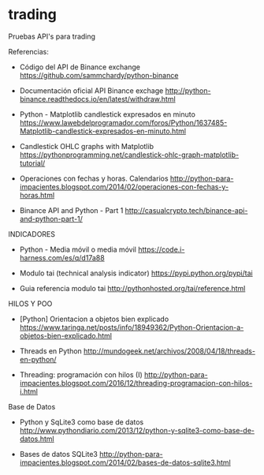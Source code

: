 # trading
Pruebas API's para trading


Referencias:

* Código del API de Binance exchange
	https://github.com/sammchardy/python-binance

* Documentación oficial API Binance exchage
	http://python-binance.readthedocs.io/en/latest/withdraw.html

* Python - Matplotlib candlestick expresados en minuto
	https://www.lawebdelprogramador.com/foros/Python/1637485-Matplotlib-candlestick-expresados-en-minuto.html

* Candlestick OHLC graphs with Matplotlib
	https://pythonprogramming.net/candlestick-ohlc-graph-matplotlib-tutorial/

* Operaciones con fechas y horas. Calendarios
	http://python-para-impacientes.blogspot.com/2014/02/operaciones-con-fechas-y-horas.html

* Binance API and Python - Part 1
	http://casualcrypto.tech/binance-api-and-python-part-1/


INDICADORES

* Python - Media móvil o media móvil
	https://code.i-harness.com/es/q/d17a88
	
* Modulo tai (technical analysis indicator)
    https://pypi.python.org/pypi/tai

* Guia referencia modulo tai
    http://pythonhosted.org/tai/reference.html


HILOS Y POO

* [Python] Orientacion a objetos bien explicado
    https://www.taringa.net/posts/info/18949362/Python-Orientacion-a-objetos-bien-explicado.html

* Threads en Python
    http://mundogeek.net/archivos/2008/04/18/threads-en-python/

* Threading: programación con hilos (I) 
    http://python-para-impacientes.blogspot.com/2016/12/threading-programacion-con-hilos-i.html


Base de Datos

* Python y SqLite3 como base de datos
    http://www.pythondiario.com/2013/12/python-y-sqlite3-como-base-de-datos.html

* Bases de datos SQLite3 
    http://python-para-impacientes.blogspot.com/2014/02/bases-de-datos-sqlite3.html
